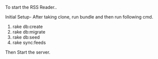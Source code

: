 To start the RSS Reader..

Initial Setup- After taking clone, run bundle and then run following cmd.

1. rake db:create
2. rake db:migrate
3. rake db:seed
4. rake sync:feeds

Then Start the server.
